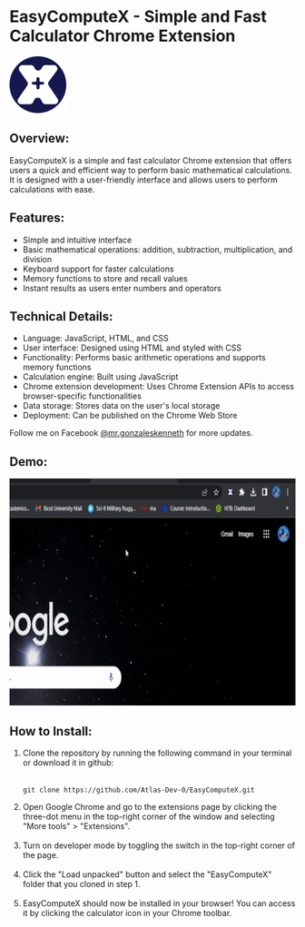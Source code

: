 # EasyComputeX - Simple and Fast Calculator Chrome Extension

<div>

  <img src="/icons/logo-for-ui.png" alt="Calculator Logo" width="100" height="100" />

  ## Overview:

  EasyComputeX is a simple and fast calculator Chrome extension that offers users a quick and efficient way to perform basic mathematical calculations. It is designed with a user-friendly interface and allows users to perform calculations with ease.

</div>

## Features:

- Simple and intuitive interface
- Basic mathematical operations: addition, subtraction, multiplication, and division
- Keyboard support for faster calculations
- Memory functions to store and recall values
- Instant results as users enter numbers and operators

## Technical Details:

- Language: JavaScript, HTML, and CSS
- User interface: Designed using HTML and styled with CSS
- Functionality: Performs basic arithmetic operations and supports memory functions
- Calculation engine: Built using JavaScript
- Chrome extension development: Uses Chrome Extension APIs to access browser-specific functionalities
- Data storage: Stores data on the user's local storage
- Deployment: Can be published on the Chrome Web Store

Follow me on Facebook [@mr.gonzaleskenneth](https://www.facebook.com/mr.gonzaleskenneth) for more updates.

## Demo:
<img src="/demo/demo.gif" alt="EasyComputeX Demo" width="700" height="400" />

## How to Install:

<ol>
  <li>Clone the repository by running the following command in your terminal or download it in github: <br><br>
    <pre><code>git clone https://github.com/Atlas-Dev-0/EasyComputeX.git</code></pre>
  </li>
  <li>Open Google Chrome and go to the extensions page by clicking the three-dot menu in the top-right corner of the window and selecting "More tools" > "Extensions".</li><br>
  <li>Turn on developer mode by toggling the switch in the top-right corner of the page.</li><br>
  <li>Click the "Load unpacked" button and select the "EasyComputeX" folder that you cloned in step 1.</li><br>
  <li>EasyComputeX should now be installed in your browser! You can access it by clicking the calculator icon in your Chrome toolbar.</li>
</ol> 



